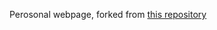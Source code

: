 Perosonal webpage, forked from [this repository](https://github.com/academicpages/academicpages.github.io) 
